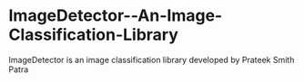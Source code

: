 # ImageDetector--An-Image-Classification-Library
 ImageDetector is an image classification library developed by Prateek Smith Patra
